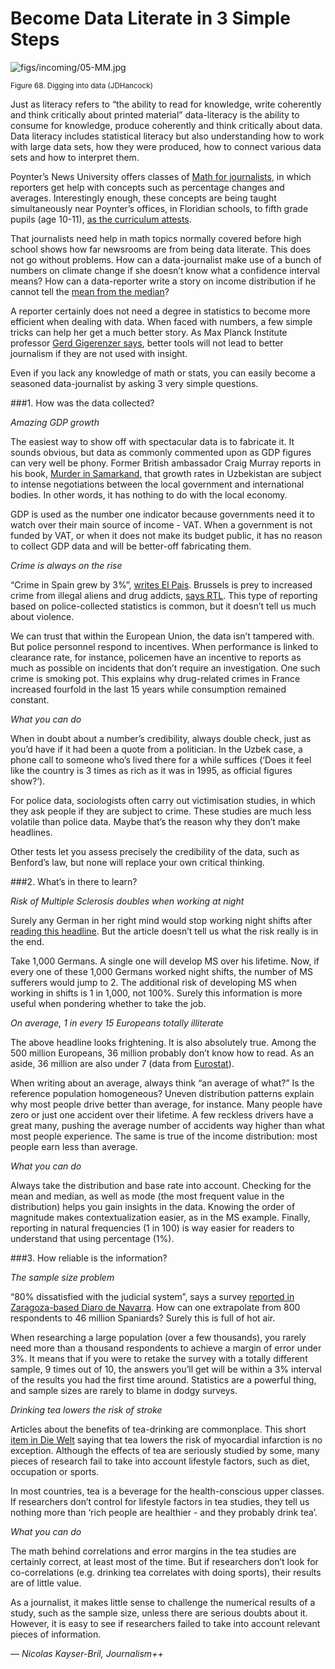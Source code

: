 # Become Data Literate in 3 Simple Steps

![figs/incoming/05-MM.jpg
](http://datajournalismhandbook.org/1.0/en/figs/incoming/05-MM.jpg "Figure 68. Digging into data (JDHancock)")

<small>Figure 68. Digging into data (JDHancock)</small>

Just as literacy refers to “the ability to read for knowledge, write coherently and think critically about printed material” data-literacy is the ability to consume for knowledge, produce coherently and think critically about data. Data literacy includes statistical literacy but also understanding how to work with large data sets, how they were produced, how to connect various data sets and how to interpret them.

Poynter’s News University offers classes of [Math for journalists](http://www.newsu.org/courses/math-journalists), in which reporters get help with concepts such as percentage changes and averages. Interestingly enough, these concepts are being taught simultaneously near Poynter’s offices, in Floridian schools, to fifth grade pupils (age 10-11), [as the curriculum attests](http://www.k12.com/courses/scope-sequence/ma5f1).

That journalists need help in math topics normally covered before high school shows how far newsrooms are from being data literate. This does not go without problems. How can a data-journalist make use of a bunch of numbers on climate change if she doesn’t know what a confidence interval means? How can a data-reporter write a story on income distribution if he cannot tell the [mean from the median](http://karenberger.suite101.com/mean-median-and-mode-journalists-guide-to-calculating-averages-a352390)?

A reporter certainly does not need a degree in statistics to become more efficient when dealing with data. When faced with numbers, a few simple tricks can help her get a much better story. As Max Planck Institute professor [Gerd Gigerenzer says](http://datadrivenjournalism.net/news_and_analysis/the_importance_of_numeracy_for_data_journalists), better tools will not lead to better journalism if they are not used with insight.

Even if you lack any knowledge of math or stats, you can easily become a seasoned data-journalist by asking 3 very simple questions.

###1. How was the data collected?

*Amazing GDP growth*

The easiest way to show off with spectacular data is to fabricate it. It sounds obvious, but data as commonly commented upon as GDP figures can very well be phony. Former British ambassador Craig Murray reports in his book, [Murder in Samarkand](http://www.amazon.com/Murder-Samarkand-Ambassadors-Controversial-Defiance/dp/1845962214), that growth rates in Uzbekistan are subject to intense negotiations between the local government and international bodies. In other words, it has nothing to do with the local economy.

GDP is used as the number one indicator because governments need it to watch over their main source of income - VAT. When a government is not funded by VAT, or when it does not make its budget public, it has no reason to collect GDP data and will be better-off fabricating them.

*Crime is always on the rise*

“Crime in Spain grew by 3%”, [writes El Pais](http://internacional.elpais.com/internacional/2008/09/29/actualidad/1222639208_850215.html). Brussels is prey to increased crime from illegal aliens and drug addicts, [says RTL](http://www.rtl.be/info/votreregion/bruxelles/835282/criminalite-en-hausse-a-bruxelles-la-faute-aux-illegaux-et-aux-drogues-). This type of reporting based on police-collected statistics is common, but it doesn’t tell us much about violence.

We can trust that within the European Union, the data isn’t tampered with. But police personnel respond to incentives. When performance is linked to clearance rate, for instance, policemen have an incentive to reports as much as possible on incidents that don’t require an investigation. One such crime is smoking pot. This explains why drug-related crimes in France increased fourfold in the last 15 years while consumption remained constant.

*What you can do*

When in doubt about a number’s credibility, always double check, just as you’d have if it had been a quote from a politician. In the Uzbek case, a phone call to someone who’s lived there for a while suffices (‘Does it feel like the country is 3 times as rich as it was in 1995, as official figures show?’).

For police data, sociologists often carry out victimisation studies, in which they ask people if they are subject to crime. These studies are much less volatile than police data. Maybe that’s the reason why they don’t make headlines.

Other tests let you assess precisely the credibility of the data, such as Benford’s law, but none will replace your own critical thinking.

###2. What’s in there to learn?

*Risk of Multiple Sclerosis doubles when working at night*

Surely any German in her right mind would stop working night shifts after [reading this headline](http://www.dmsg.de/multiple-sklerose-news/index.php?w3pid=news&kategorie=forschung&anr=2476). But the article doesn’t tell us what the risk really is in the end.

Take 1,000 Germans. A single one will develop MS over his lifetime. Now, if every one of these 1,000 Germans worked night shifts, the number of MS sufferers would jump to 2. The additional risk of developing MS when working in shifts is 1 in 1,000, not 100%. Surely this information is more useful when pondering whether to take the job.

*On average, 1 in every 15 Europeans totally illiterate*

The above headline looks frightening. It is also absolutely true. Among the 500 million Europeans, 36 million probably don’t know how to read. As an aside, 36 million are also under 7 (data from [Eurostat](http://epp.eurostat.ec.europa.eu/portal/page/portal/statistics/search_database)).

When writing about an average, always think “an average of what?” Is the reference population homogeneous? Uneven distribution patterns explain why most people drive better than average, for instance. Many people have zero or just one accident over their lifetime. A few reckless drivers have a great many, pushing the average number of accidents way higher than what most people experience. The same is true of the income distribution: most people earn less than average.

*What you can do*

Always take the distribution and base rate into account. Checking for the mean and median, as well as mode (the most frequent value in the distribution) helps you gain insights in the data. Knowing the order of magnitude makes contextualization easier, as in the MS example. Finally, reporting in natural frequencies (1 in 100) is way easier for readers to understand that using percentage (1%).

###3. How reliable is the information?

*The sample size problem*

“80% dissatisfied with the judicial system”, says a survey [reported in Zaragoza-based Diaro de Navarra](http://www.diariodenavarra.es/noticias/mas_actualidad/sociedad/una_encuesta_revela_que_casi_los_espanoles_esta_insatisfecho_con_justicia_50090_1035.html). How can one extrapolate from 800 respondents to 46 million Spaniards? Surely this is full of hot air.

When researching a large population (over a few thousands), you rarely need more than a thousand respondents to achieve a margin of error under 3%. It means that if you were to retake the survey with a totally different sample, 9 times out of 10, the answers you’ll get will be within a 3% interval of the results you had the first time around. Statistics are a powerful thing, and sample sizes are rarely to blame in dodgy surveys.

*Drinking tea lowers the risk of stroke*

Articles about the benefits of tea-drinking are commonplace. This short [item in Die Welt](http://www.welt.de/print-welt/article249051/Tee_schuetzt_vor_Herzinfarkt.html) saying that tea lowers the risk of myocardial infarction is no exception. Although the effects of tea are seriously studied by some, many pieces of research fail to take into account lifestyle factors, such as diet, occupation or sports.

In most countries, tea is a beverage for the health-conscious upper classes. If researchers don’t control for lifestyle factors in tea studies, they tell us nothing more than ‘rich people are healthier - and they probably drink tea’.

*What you can do*

The math behind correlations and error margins in the tea studies are certainly correct, at least most of the time. But if researchers don’t look for co-correlations (e.g. drinking tea correlates with doing sports), their results are of little value.

As a journalist, it makes little sense to challenge the numerical results of a study, such as the sample size, unless there are serious doubts about it. However, it is easy to see if researchers failed to take into account relevant pieces of information.

— *Nicolas Kayser-Bril, Journalism++*
